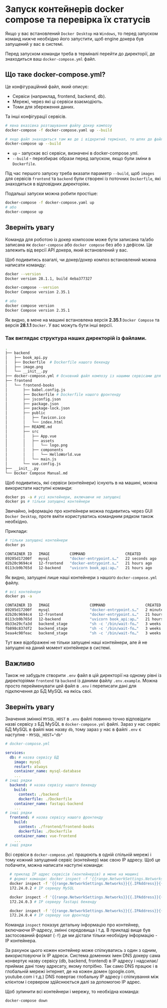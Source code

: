 # Запуск контейнерів docker compose та перевірка їх статусів 

Якщо у вас встановлений `Docker Desktop` на `Windows`, то перед запуском команд нижче необхідно його запустити, щоб engine докера був запущений у вас в системі.

Перед запуском команди треба в терміналі перейти до директорії, де знаходиться ваш `docker-compose.yml` файл.

## Що таке docker-compose.yml?
Це конфігураційний файл, який описує:
- Сервіси (наприклад, frontend, backend, db).
- Мережі, через які ці сервіси взаємодіють.
- Томи для збереження даних.

Та інші конфігурації сервісів.

```bash
# явна вказівка розташування файлу докер композу
docker-compose -f docker-compose.yaml up --build

# якщо файл знаходиться там же де і відкритий термінал, то шлях до файлу можна опустити
docker-compose up --build
```

- `up` - запускає всі сервіси, визначені в docker-compose.yml.
- `--build` - перезбирає образи перед запуском, якщо були зміни в `Dockerfile`.

Під час першого запуску треба вказати параметр `--build`, щоб `images` для сервісів `frontend` та `backend` були створені із поточних `Dockerfile`, які знаходяться в відповідних директоріях.

Подальші запуски можна робити простіше:
```bash
docker-compose -f docker-compose.yaml up
# або
docker-compose up
```

## Зверніть увагу
Команда для роботою із докер композом може бути записана та/або записана як `docker-compose` або `docker compose` без або з дефісом. Це залежить від версії API докера, який встановлений у вас.

Щоб подивитись взагалі, чи докер/докер композ встановлений можна написати команду:

```bash
docker --version 
Docker version 28.1.1, build 4eba377327

docker-compose --version 
Docker Compose version 2.35.1

# або
docker compose version 
Docker Compose version 2.35.1
```

Як видно, в мене на машині встановлена версія **2.35.1** `Docker Compose` та версія **28.1.1** `Docker`. У вас можуть бути інші версії.

### Так виглядає структура наших директорій із файлами.
```bash
.
├── backend
│   ├── book_api.py
│   ├── Dockerfile  # Dockerfile нашого бекенду
│   ├── image.png
│   └── __init__.py
├── docker-compose.yml # Основний файл композу із нашими сервісами для запуску
├── frontend
│   └── frontend-books
│       ├── babel.config.js
│       ├── Dockerfile # Dockerfile нашого фронтенду
│       ├── jsconfig.json
│       ├── package.json
│       ├── package-lock.json
│       ├── public
│       │   ├── favicon.ico
│       │   └── index.html
│       ├── README.md
│       ├── src
│       │   ├── App.vue
│       │   ├── assets
│       │   │   └── logo.png
│       │   ├── components
│       │   │   └── HelloWorld.vue
│       │   └── main.js
│       └── vue.config.js
├── __init__.py
└── Docker Compose Manual.md
```

Щоб подивитись, які сервіси (контейнери) існують в на машині, можна використати наступні команди:

```bash
docker ps -a # усі контейнери, включаючи не запущені
docker ps # тільки запущені контейнери
```

Звичайно, інформацію про контейнери можна подивитись через GUI `Docker Desktop`, проте вміти користуватись командним рядком також необхідно.

Приклади:
```bash
# тільки запущені контейнери
docker ps

CONTAINER ID   IMAGE         COMMAND                  CREATED          STATUS                    PORTS                                                    NAMES
89205d17200f   mysql         "docker-entrypoint.s…"   22 seconds ago   Up 21 seconds (healthy)   33060/tcp, 0.0.0.0:3307->3306/tcp, [::]:3307->3306/tcp   mysql-database
d2b20c9694c4   12-frontend   "docker-entrypoint.s…"   21 hours ago     Up 10 seconds             0.0.0.0:8080->8080/tcp, [::]:8080->8080/tcp              vue-frontend
0113cb9b765d   12-backend    "uvicorn book_api:ap…"   21 hours ago     Up 10 seconds             0.0.0.0:8000->8000/tcp, [::]:8000->8000/tcp              fastapi-backend
```

Як видно, запущені лише наші контейнери з нашого `docker-compose.yml` файлу.

```bash
# всі контейнери
docker ps -a

CONTAINER ID   IMAGE                  COMMAND                  CREATED         STATUS                     PORTS                                                    NAMES
89205d17200f   mysql                  "docker-entrypoint.s…"   2 minutes ago   Up 2 minutes (healthy)     33060/tcp, 0.0.0.0:3307->3306/tcp, [::]:3307->3306/tcp   mysql-database
d2b20c9694c4   12-frontend            "docker-entrypoint.s…"   21 hours ago    Up About a minute          0.0.0.0:8080->8080/tcp, [::]:8080->8080/tcp              vue-frontend
0113cb9b765d   12-backend             "uvicorn book_api:ap…"   21 hours ago    Up About a minute          0.0.0.0:8000->8000/tcp, [::]:8000->8000/tcp              fastapi-backend
8b33e29cfa3d   backend_stage          "sh -c '/bin/wait-fo…"   3 weeks ago     Exited (137) 5 days ago                                                             celery-beat-stage
fb898c837df2   backend_stage          "sh -c '/bin/wait-fo…"   3 weeks ago     Exited (137) 5 days ago                                                             flower-monitoring-stage
5eaa4c98feac   backend_stage          "sh -c '/bin/wait-fo…"   3 weeks ago     Exited (137) 5 days ago                                                             celery-worker-stage
```

Тут вже відображені не тільки запущені наші контейнери, але й не запущені на даний момент контейнери в системі.

## Важливо 
Також не забудьте створити `.env` файл в цій директорії на одному рівні із директоріями `frontend` та `backend` із даними файлу `.env.example`. Можна просто перейменувати цей файл в `.env` і переписати дані для підключення до БД MySQL на якісь свої.

## Зверніть увагу

Значення змінної `MYSQL_HOST` в `.env` файлі повинно точно відповідати назві сервісу з БД MySQL в `docker-compose.yml` файлі. Зараз у нас сервіс БД MySQL в файлі має назву `db`, тому зараз у нас в файлі `.env` є наступне - `MYSQL_HOST="db"`

```yml
# docker-compose.yml

services:
  db: # назва сервісу БД
    image: mysql
    restart: always
    container_name: mysql-database
    ...
# інші рядки
  backend: # назва сервісу нашого бекенду
    build:
      context: ./backend
      dockerfile: ./Dockerfile
    container_name: fastapi-backend
    ...
# інші рядки
  frontend: # назва сервісу нашого фронтенду
    build:
      context: ./frontend/frontend-books
      dockerfile: ./Dockerfile
    container_name: vue-frontend
    ...
# інші рядки
```
Всі сервіси в `docker-compose.yml` працюють в одній спільній мережі і тому кожний запущений сервіс (контейнер) має свою IP адресу. Щоб це побачити, можна написати наступні команди:

```bash
  # приклад IP адрес сервісів (контейнерів) в мене на машині
  # формат команди: docker inspect -f '{{range.NetworkSettings.Networks}}{{.IPAddress}}{{end}}' <назва контейнеру>
  docker inspect -f '{{range.NetworkSettings.Networks}}{{.IPAddress}}{{end}}' mysql-database
  172.24.0.2 # IP серверу MySQL

  docker inspect -f '{{range.NetworkSettings.Networks}}{{.IPAddress}}{{end}}' fastapi-backend
  172.24.0.3 # IP серверу fastapi бекенду

  docker inspect -f '{{range.NetworkSettings.Networks}}{{.IPAddress}}{{end}}' vue-frontend
  172.24.0.4 # IP серверу vue фронтеду
```

Команда `inspect` показує детальну інформацію про контейнер, включаючи IP-адресу, змінні середовища і т.д. В прикладі вище був застосований формат (`-f`) де ми дістали тільки необхідну інформацію - IP контейнера.

За рахунок цього кожен контейнер може спілкуватись з один з одним, використовуючи їх IP адреси. Система доменних імен DNS докеру сама конвертує назву сервісу (db, backend, frontend) в IP адресу і надсилає/приймає дані тому адресату, якому потрібно. Так само DNS працює і в глобальній мережі інтернет, де на кожен домен (google.com, youtube.com і т.д.) DNS повертає глобальну IP адресу і спілкування між клієнтом і сервером здійснюється далі за допомогою IP адрес.

Щоб зупинити всі контейнери і мережу, то необхідна команда:

```bash
docker-compose down
```